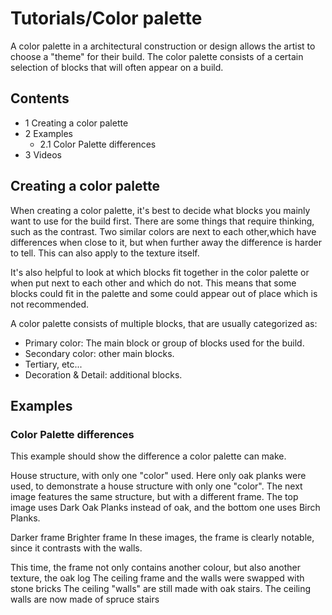 # Tutorials/Color palette
A color palette in a architectural construction or design allows the artist to choose a "theme" for their build. The color palette consists of a certain selection of blocks that will often appear on a build.

## Contents
- 1 Creating a color palette
- 2 Examples
	- 2.1 Color Palette differences
- 3 Videos

## Creating a color palette
When creating a color palette, it's best to decide what blocks you mainly want to use for the build first. There are some things that require thinking, such as the contrast.
Two similar colors are next to each other,which have differences when close to it, but when further away the difference is harder to tell. This can also apply to the texture itself.

It's also helpful to look at which blocks fit together in the color palette or when put next to each other and which do not. This means that some blocks could fit in the palette and some could appear out of place which is not recommended.

A color palette consists of multiple blocks, that are usually categorized as:

- Primary color: The main block or group of blocks used for the build.
- Secondary color: other main blocks.
- Tertiary, etc...
- Decoration & Detail: additional blocks.

## Examples
### Color Palette differences
This example should show the difference a color palette can make.

House structure, with only one "color" used. Here only oak planks were used, to demonstrate a house structure with only one "color".
The next image features the same structure, but with a different frame. The top image uses Dark Oak Planks instead of oak, and the bottom one uses Birch Planks.

Darker frame
Brighter frame
In these images, the frame is clearly notable, since it contrasts with the walls. 

This time, the frame not only contains another colour, but also another texture, the oak log
The ceiling frame and the walls were swapped with stone bricks
The ceiling "walls" are still made with oak stairs.
The ceiling walls are now made of spruce stairs


